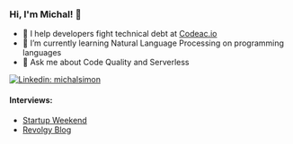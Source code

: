### Hi, I'm Michal! 👋

- 🔭 I help developers fight technical debt at [Codeac.io](https://www.codeac.io?utm_campaign=github-michal-simon)
- 🌱 I’m currently learning Natural Language Processing on programming languages
- 💬 Ask me about Code Quality and Serverless

[![Linkedin: michalsimon](https://img.shields.io/badge/-michalsimon-blue?style=flat-square&logo=Linkedin&logoColor=white&link=https://www.linkedin.com/in/michalsimon/)](https://www.linkedin.com/in/michalsimon/)

#### Interviews:
- [Startup Weekend](https://medium.com/@SWPrague/interview-with-codeac-io-founder-michal-%C5%A1imon-159369f7aeee)
- [Revolgy Blog](https://revolgy.com/blog/michal-simon-cnp-interview/)
